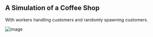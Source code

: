 ## A Simulation of a Coffee Shop

With workers handling customers and randomly spawning customers.



 ![image](https://user-images.githubusercontent.com/46689277/188282913-063eedfb-df76-4142-8a03-f9c1f02fc41b.png)
